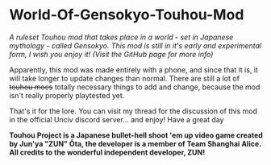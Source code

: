 # World-Of-Gensokyo-Touhou-Mod
*A ruleset Touhou mod that takes place in a world - set in Japanese mythology - called Gensokyo. This mod is still in it's early and experimental form, I wish you enjoy it! (Visit the GitHub page for more info)*

Apparently, this mod was made entirely with a phone, and since that it is, it will take longer to update changes than normal. There are still a lot of ~~touhou moes~~ totally necessary things to add and change, because the mod isn't really properly playtested yet.

That's it for the lore. You can visit my thread for the discussion of this mod in the official Unciv discord server... and enjoy!
Have a great day

**Touhou Project is a Japanese bullet-hell shoot 'em up video game created by Jun'ya "ZUN" Ōta, the developer is a member of Team Shanghai Alice. All credits to the wonderful independent developer, ZUN!**
